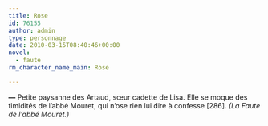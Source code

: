 ```yaml
---
title: Rose
id: 76155
author: admin
type: personnage
date: 2010-03-15T08:40:46+00:00
novel:
  - faute
rm_character_name_main: Rose

---
```

**—** Petite paysanne des Artaud, sœur cadette de Lisa. Elle se moque des timidités de l&rsquo;abbé Mouret, qui n&rsquo;ose rien lui dire à confesse [286]. _(La Faute de l&rsquo;abbé Mouret.)_